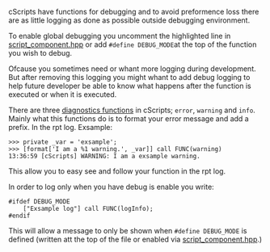 cScripts have functions for debugging  and to avoid preformence loss there are as little logging as done as possible outside debugging environment. 

To enable global debugging you uncomment the highlighted line in [script_component.hpp](https://github.com/7Cav/cScripts/blob/main/cScripts/script_component.hpp#L5) or add `#define DEBUG_MODE`at the top of the function you wish to debug.

Ofcause you sometimes need or whant more logging during development. But after removing this logging you might whant to add debug logging to help future developer be able to know what happens after the function is executed or when it is executed.

There are three [diagnostics functions](https://github.com/7Cav/cScripts/tree/main/cScripts/functions/diag) in cScripts; `error`, `warning` and `info`. Mainly what this functions do is to format your error message and add a prefix. In the rpt log. Exsample:
```
>>> private _var = 'exsample';
>>> [format['I am a %1 warning.', _var]] call FUNC(warning)
13:36:59 [cScripts] WARNING: I am a exsample warning.
```
This allow you to easy see and follow  your function in the rpt log.

In order to log only when you have debug is enable you write:
```
#ifdef DEBUG_MODE
    ["Exsample log"] call FUNC(logInfo);
#endif
```
This will allow a message to only be shown when `#define DEBUG_MODE` is defined (written att the top of the file or enabled via [script_component.hpp](https://github.com/7Cav/cScripts/blob/master/cScripts/script_component.hpp#L7).)